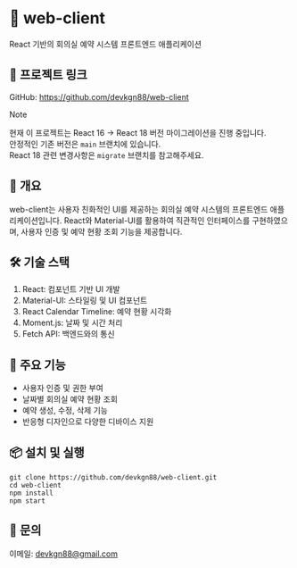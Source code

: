 # 📘 web-client
React 기반의 회의실 예약 시스템 프론트엔드 애플리케이션

## 🔗 프로젝트 링크
GitHub: https://github.com/devkgn88/web-client

> [!NOTE]
> 현재 이 프로젝트는 React 16 → React 18 버전 마이그레이션을 진행 중입니다.<br>
> 안정적인 기존 버전은 `main` 브랜치에 있습니다.<br>
> React 18 관련 변경사항은 `migrate` 브랜치를 참고해주세요.

## 🧩 개요
web-client는 사용자 친화적인 UI를 제공하는 회의실 예약 시스템의 프론트엔드 애플리케이션입니다. React와 Material-UI를 활용하여 직관적인 인터페이스를 구현하였으며, 사용자 인증 및 예약 현황 조회 기능을 제공합니다.

## 🛠 기술 스택
1. React: 컴포넌트 기반 UI 개발
2. Material-UI: 스타일링 및 UI 컴포넌트
3. React Calendar Timeline: 예약 현황 시각화
4. Moment.js: 날짜 및 시간 처리
5. Fetch API: 백엔드와의 통신

## 🚀 주요 기능
* 사용자 인증 및 권한 부여
* 날짜별 회의실 예약 현황 조회
* 예약 생성, 수정, 삭제 기능
* 반응형 디자인으로 다양한 디바이스 지원

## 📦 설치 및 실행
```
git clone https://github.com/devkgn88/web-client.git
cd web-client
npm install
npm start
```
## 📧 문의
이메일: devkgn88@gmail.com
